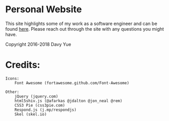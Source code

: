 # Personal Website

This site highlights some of my work as a software engineer and can be found [here](https://www.davyyue.com). 
Please reach out through the site with any questions you might have.


Copyright 2016-2018 Davy Yue

# Credits:

	Icons:
		Font Awesome (fortawesome.github.com/Font-Awesome)

	Other:
		jQuery (jquery.com)
		html5shiv.js (@afarkas @jdalton @jon_neal @rem)
		CSS3 Pie (css3pie.com)
		Respond.js (j.mp/respondjs)
		Skel (skel.io)
